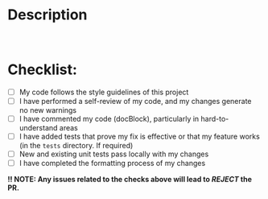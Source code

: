 # Description

<!---
    - Please include a summary of the changes and the related issue. List any dependencies that are required for this change.
    - Put `Fixes #XXXX` in your comment to auto-close the issue that your PR fixes (if any).

    ------------------------

    NOTES:
    - This project only accepts pull requests related to open issues
    - If suggesting a new feature or change, please discuss it in an issue first
    - If fixing a bug, there should be an issue describing it with steps to reproduce

-->

<br>

# Checklist:

<!-- -   [ ] I have made corresponding changes to the documentation (the README.md file, if required) -->

-   [ ] My code follows the style guidelines of this project
-   [ ] I have performed a self-review of my code, and my changes generate no new warnings
-   [ ] I have commented my code (docBlock), particularly in hard-to-understand areas
-   [ ] I have added tests that prove my fix is effective or that my feature works (in the `tests` directory. If required)
-   [ ] New and existing unit tests pass locally with my changes
-   [ ] I have completed the formatting process of my changes

**‼️ NOTE: Any issues related to the checks above will lead to _REJECT_ the PR.**
